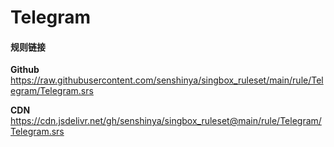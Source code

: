 # Telegram

#### 规则链接

**Github**
https://raw.githubusercontent.com/senshinya/singbox_ruleset/main/rule/Telegram/Telegram.srs

**CDN**
https://cdn.jsdelivr.net/gh/senshinya/singbox_ruleset@main/rule/Telegram/Telegram.srs